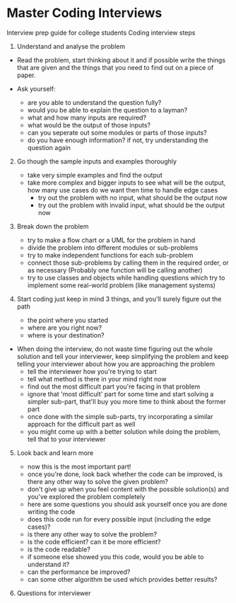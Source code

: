 # Master Coding Interviews
Interview prep guide for college students
Coding interview steps

1. Understand and analyse the problem
* Read the problem, start thinking about it and if possible write the things that are given and the things that you need to find out on a piece of paper.

* Ask yourself:
    - are you able to understand the question fully?
    - would you be able to explain the question to a layman?
    - what and how many inputs are required?
    - what would be the output of those inputs?
    - can you seperate out some modules or parts of those inputs?
    - do you have enough information? if not, try understanding the question again

2. Go though the sample inputs and examples thoroughly
    - take very simple examples and find the output 
    - take more complex and bigger inputs to see what will be the output, how many use cases do we want
    then time to handle edge cases 
        - try out the problem with no input, what should be the output now
        - try out the problem with invalid input, what should be the output now 

3. Break down the problem
    - try to make a flow chart or a UML for the problem in hand 
    - divide the problem into different modules or sub-problems
    - try to make independent functions for each sub-problem 
    - connect those sub-problems by calling them in the required order, or as necessary (Probably one function will be calling another)
    - try to use classes and objects while handling questions which try to implement some real-world problem (like management systems)

4. Start coding 
    just keep in mind 3 things, and you'll surely figure out the path 
    - the point where you started
    - where are you right now?
    - where is your destination?

* When doing the interview, do not waste time figuring out the whole solution and tell your interviewer, keep simplifying the problem and keep telling your interviewer about how you are approaching the problem
    - tell the interviewer how you're trying to start 
    - tell what method is there in your mind right now
    - find out the most difficult part you're facing in that problem 
    - ignore that 'most difficult' part for some time and start solving a simpler sub-part, that'll buy you more time to think about the former part 
    - once done with the simple sub-parts, try incorporating a similar approach for the difficult part as well
    - you might come up with a better solution while doing the problem, tell that to your interviewer

5. Look back and learn more 
    * now this is the most important part!
    - once you're done, look back whether the code can be improved, is there any other way to solve the given problem?
    - don't give up when you feel content with the possible solution(s) and  you've explored the problem completely

    * here are some questions you should ask yourself once you are done writing the code 
    - does this code run for every possible input (including the edge cases)?
    - is there any other way to solve the problem?
    - is the code efficient? can it be more efficient?
    - is the code readable?
    - if someone else showed you this code, would you be able to understand it?
    - can the performance be improved?
    - can some other algorithm be used which provides better results?

6. Questions for interviewer
